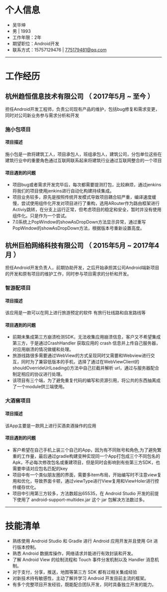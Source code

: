 # 个人信息

 - 吴华坤
 - 男 | 1993
 - 工作年限：2年
 - 期望职位：Android开发
 - 联系方式：15757129476 | 775179481@qq.com

---

# 工作经历

## 杭州趋恒信息技术有限公司 （ 2017年5月 ~ 至今 ）
担任Android开发工程师，负责公司现有产品的维护，包括bug修复和需求变更，同时对公司新业务参与需求分析和开发

### 施小包项目
#### 项目描述
施小包是一款将建筑工人，项目承包人，班组承包人，建筑公司，分包单位这些在建筑行业中的重要角色通过互联网联系起来将建筑行业通过互联网整合的一个项目
#### 项目遇到的问题
- 项目bug或者需求开发完毕后，每次都需要提测打包，比较麻烦，通过jenkins将我们的项目使用jenkins进行自动化构建持续集成。
- 项目业务较多，原先是按照传统开发模式导致项目耦合较严重，编译速度缓慢，尝试使用组件化开发对项目进行了重构，选用ARouter作为路由框架进行Activiy跳转，在分支上运行正常，但考虑项目的稳定和安全，暂时并没有使用组件化。只是作为一个尝试。
- 7.0系统上PopWindow的showAsDropDown方法显示异常，通过重写PopWindow的showAsDropDown方法，根据版本号重新设置高度。


## 杭州巨柏网络科技有限公司 （ 2015年5月 ~ 2017年4月 ）
担任Android开发负责人，前期协助开发，之后开始承担其公司Android端新项目的开发和原有项目的维护工作，同时参与项目需求的分析和开发。

### 智游配项目 
#### 项目描述
该应用是一款可以在网上进行旅游预定的软件 有旅行社线路和自发路线等
#### 项目遇到的问题
- 前期未集成第三方崩溃检测SDK，无法收集应用崩溃信息，客户又不希望集成第三方，于是通过CrashHandler 获取应用的 crash 信息并上传自己服务器，对应用崩溃的情况做缓和处理。
- 旅游线路很多需要通过WebView的方式呈现同时又需要和Webview进行交互，同时为了兼容低版本的手机，选择了通过在WebViewClient的shouldOverrideUrlLoading()方法中自己拦截并解析 url，通过与服务器配合制定相应的协议进行处理。
- 该项目有三个端，为了避免重复代码的编写和资源引用，将公共的东西抽离成了一个module供三端使用。

### 大酒窖项目 
#### 项目描述
该App主要是一款网上进行买酒卖酒操作的应用
#### 项目遇到的问题
- 客户希望在自己手机上装三个自己的App，因为有不同账号和角色,为了避免繁重的工作量，最后通过gradle构建变种实现同一个App打包成三个不同包名的Apk，不必每次修改包名或重建项目，但是同时会影响到有些第三方SDK，也需要申请对应包名匹配的key
- 项目中有一个类似朋友圈的界面，需要多item布局，开始编写时不注意view复用和优化，导致界面卡顿，通过viewType进行View复用和ViewHoler进行控件缓存优化。
- 项目中引用第三方较多，方法数超出65535，在 Android Studio 开发的前提下使用了
android-support-multidex.jar 这个 jar 包解决方法数过多。

---  

# 技能清单
- 熟练使用 Android Studio 和 Gradle 进行 Android 应用开发并且使用 Git 进行版本控制。
- 熟悉 Android 数据库操作，网络请求并能进行有效封装和开发。
- 了解 Android View 的绘制流程和 Touch 事件分发机制以及 Handler 消息机制。
- 对于支付，分享，推送，地图等第三方 SDK 都有过相关集成经验
- 对新技术持有敏感性，主动了解并学习 Android 开发目前主流的框架。
- 有多个完整项目开发经验，既能配合团队开发，同时具备独立开发的能力。

